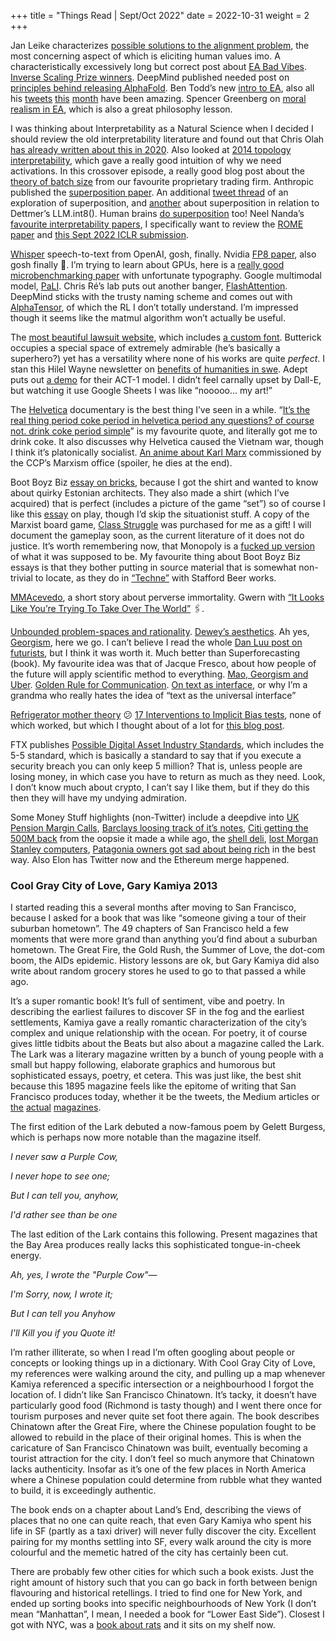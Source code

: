 +++
title = "Things Read | Sept/Oct 2022"
date = 2022-10-31
weight = 2
+++

Jan Leike characterizes [possible solutions to the alignment problem](https://aligned.substack.com/p/alignment-solution), the most concerning aspect of which is eliciting human values imo. A characteristically excessively long but correct post about [EA Bad Vibes](https://forum.effectivealtruism.org/posts/xomFCNXwNBeXtLq53/bad-omens-in-current-community-building). [Inverse Scaling Prize winners](https://irmckenzie.co.uk/round1). DeepMind published needed post on [principles behind releasing AlphaFold](https://www.deepmind.com/blog/how-our-principles-helped-define-alphafolds-release). Ben Todd’s new [intro to EA](https://www.effectivealtruism.org/articles/introduction-to-effective-altruism#what-values-unite-effective-altruism), also all his [tweets](https://twitter.com/ben_j_todd/status/1586338738841751552) [this](https://twitter.com/ben_j_todd/status/1585615622993596416) [month](https://twitter.com/ben_j_todd/status/1586347168344178688) have been amazing. Spencer Greenberg on [moral realism in EA](https://www.spencergreenberg.com/2022/08/tensions-between-moral-anti-realism-and-effective-altruism/), which is also a great philosophy lesson. 

I was thinking about Interpretability as a Natural Science when I decided I should review the old interpretability literature and found out that Chris Olah [has already written about this in 2020](https://distill.pub/2020/circuits/zoom-in/#claim-1). Also looked at [2014 topology interpretability](https://colah.github.io/posts/2014-03-NN-Manifolds-Topology/), which gave a really good intuition of why we need activations. In this crossover episode, a really good blog post about the [theory of batch size](https://blog.janestreet.com/does-batch-size-matter/) from our favourite proprietary trading firm. Anthropic published the [superposition paper](https://transformer-circuits.pub/2022/toy_model/index.html). An additional [tweet thread](https://twitter.com/sbeckerkahn/status/1572255478666649602) of an exploration of superposition, and [another](https://twitter.com/NeelNanda5/status/1570217241618305024) about superposition in relation to Dettmer’s LLM.int8(). Human brains [do superposition](https://www.matrig.net/publications/articles/fusi2016.pdf) too! Neel Nanda’s [favourite interpretability papers](https://www.neelnanda.io/mechanistic-interpretability/favourite-papers), I specifically want to review the [ROME paper](https://www.alignmentforum.org/posts/AcKRB8wDpdaN6v6ru/interpreting-gpt-the-logit-lens) and [this Sept 2022 ICLR submission](https://openreview.net/forum?id=NpsVSN6o4ul).

[Whisper](https://cdn.openai.com/papers/whisper.pdf) speech-to-text from OpenAI, gosh, finally. Nvidia [FP8 paper](https://arxiv.org/pdf/2209.05433.pdf), also gosh finally 🥺. I’m trying to learn about GPUs, here is a [really good microbenchmarking paper](https://arxiv.org/pdf/2206.02874.pdf) with unfortunate typography. Google multimodal model, [PaLI](https://arxiv.org/abs/2209.06794). Chris Ré’s lab puts out another banger, [FlashAttention](https://arxiv.org/abs/2205.14135). DeepMind sticks with the trusty naming scheme and comes out with [AlphaTensor](https://www.nature.com/articles/d41586-019-03083-5), of which the RL I don’t totally understand. I’m impressed though it seems like the matmul algorithm won’t actually be useful. 

The [most beautiful lawsuit website](https://githubcopilotinvestigation.com/), which includes [a custom font](https://twitter.com/kipperrii/status/1585040378709037057). Butterick occupies a special  space of extremely admirable (he’s basically a superhero?) yet has a versatility where none of his works are quite *perfect*. I stan this Hilel Wayne newsletter on [benefits of humanities in swe](https://buttondown.email/hillelwayne/archive/on-the-benefits-of-humanities-in-software/). Adept puts out [a demo](https://www.adept.ai/act) for their ACT-1 model. I didn’t feel carnally upset by Dall-E, but watching it use Google Sheets I was like “nooooo... my art!”

The [Helvetica](https://en.wikipedia.org/wiki/Helvetica_(film)) documentary is the best thing I’ve seen in a while. “[It’s the real thing period coke period in helvetica period any questions? of course not. drink coke period simple](https://twitter.com/kipperrii/status/1581705698265640961)” is my favourite quote, and literally got me to drink coke. It also discusses why Helvetica caused the Vietnam war, though I think it’s platonically socialist. [An anime about Karl Marx](https://en.m.wikipedia.org/wiki/The_Leader_(web_series)) commissioned by the CCP’s Marxism office (spoiler, he dies at the end).

Boot Boyz Biz [essay on bricks](https://boot-boyz.biz/collections/archive/products/brick-pencil), because I got the shirt and wanted to know about quirky Estonian architects. They also made a shirt (which I’ve acquired) that is perfect (includes a picture of the game “set”) so of course I like this [essay](https://boot-boyz.biz/products/games) on play, though I’d skip the situationist stuff. A copy of the Marxist board game, [Class Struggle](https://en.wikipedia.org/wiki/Class_Struggle_(board_game)) was purchased for me as a gift! I will document the gameplay soon, as the current literature of it does not do justice. It’s worth remembering now, that Monopoly is a [fucked up version](https://en.wikipedia.org/wiki/The_Landlord%27s_Game) of what it was supposed to be. My favourite thing about Boot Boyz Biz essays is that they bother putting in source material that is somewhat non-trivial to locate, as they do in [“Techne”](https://boot-boyz.biz/collections/archive/products/stafford-beer-techne) with Stafford Beer works.

[MMAcevedo](https://qntm.org/mmacevedo), a short story about perverse immortality. Gwern with [“It Looks Like You’re Trying To Take Over The World”](https://www.gwern.net/fiction/Clippy) 🖇️. 

[Unbounded problem-spaces and rationality](https://gravitylobby.club/decisions.html). [Dewey’s aesthetics](https://gravitylobby.club/dewey.html). Ah yes, [Georgism](https://gravitylobby.club/trashcan.html), here we go. I can’t believe I read the whole [Dan Luu post on futurists](https://danluu.com/futurist-predictions/), but I think it was worth it. Much better than Superforecasting (book). My favourite idea was that of Jacque Fresco, about how people of the future will apply scientific method to everything. [Mao, Georgism and Uber](https://twitter.com/ctbeiser/status/1557185814500708353/photo/1). [Golden Rule for Communication](https://chrislakin.substack.com/p/117519ef-c95e-45bb-86d9-080a4bd418c8). [On text as interface](https://twitter.com/tobyshooters/status/1569815892996853771), or why I’m a grandma who really hates the idea of “text as the universal interface” 

[Refrigerator mother theory](https://en.wikipedia.org/wiki/Refrigerator_mother_theory) 😕 [17 Interventions to Implicit Bias tests](https://psyarxiv.com/ktgwv), none of which worked, but which I thought about of a lot for [this blog post](https://kipp.ly/blog/ideas-about-discrimination/). 

FTX publishes [Possible Digital Asset Industry Standards](https://www.ftxpolicy.com/posts/possible-digital-asset-industry-standards), which includes the 5-5 standard, which is basically a standard to say that if you execute a security breach you can only keep 5 million? That is, unless people are losing money, in which case you have to return as much as they need. Look, I don’t know much about crypto, I can’t say I like them, but if they do this then they will have my undying admiration. 

Some Money Stuff highlights (non-Twitter) include a deepdive into [UK Pension Margin Calls](https://www.bloomberg.com/opinion/articles/2022-09-29/uk-pensions-got-margin-calls#xj4y7vzkg), [Barclays loosing track of it’s notes](https://www.bloomberg.com/opinion/articles/2022-10-04/barclays-lost-track-of-its-notes#xj4y7vzkg), [Citi getting the 500M back](https://www.bloomberg.com/opinion/articles/2022-09-12/citi-got-its-500-million-back#xj4y7vzkg) from the oopsie it made a while ago, the [shell deli](https://www.bloomberg.com/opinion/articles/2022-09-28/the-deli-was-allegedly-a-fraud#xj4y7vzkg), [lost Morgan Stanley computers](https://www.bloomberg.com/opinion/articles/2022-09-20/morgan-stanley-lost-some-hard-drives#xj4y7vzkg), [Patagonia owners got sad about being rich](https://www.bloomberg.com/opinion/articles/2022-09-15/patagonia-has-no-more-owners#xj4y7vzkg) in the best way. Also Elon has Twitter now and the Ethereum merge happened. 

### Cool Gray City of Love, Gary Kamiya 2013

I started reading this a several months after moving to San Francisco, because I asked for a book that was like “someone giving a tour of their suburban hometown”. The 49 chapters of San Francisco held a few moments that were more grand than anything you’d find about a suburban hometown. The Great Fire, the Gold Rush, the Summer of Love, the dot-com boom, the AIDs epidemic. History lessons are ok, but Gary Kamiya did also write about random grocery stores he used to go to that passed a while ago. 

It’s a super romantic book! It’s full of sentiment, vibe and poetry. In describing the earliest failures to discover SF in the fog and the earliest settlements, Kamiya gave a really romantic characterization of the city’s complex and unique relationship with the ocean. For poetry, it of course gives little tidbits about the Beats but also about a magazine called the Lark. The Lark was a literary magazine written by a bunch of young people with a small but happy following, elaborate graphics and humorous but sophisticated essays, poetry, et cetera. This was just like, the best shit because this 1895 magazine feels like the epitome of writing that San Francisco produces today, whether it be the tweets, the Medium articles or [the](https://www.kernelmag.io/) [actual](https://www.palladiummag.com/) [magazines](https://logicmag.io/). 

The first edition of the Lark debuted a now-famous poem by Gelett Burgess, which is perhaps now more notable than the magazine itself.

*I never saw a Purple Cow,*

*I never hope to see one;*

*But I can tell you, anyhow,*

*I'd rather see than be one*

The last edition of the Lark contains this following. Present magazines that the Bay Area produces really lacks this sophisticated tongue-in-cheek energy. 

*Ah, yes, I wrote the "Purple Cow"—*

*I'm Sorry, now, I wrote it;*

*But I can tell you Anyhow*

*I'll Kill you if you Quote it!*

I’m rather illiterate, so when I read I’m often googling about people or concepts or looking things up in a dictionary. With Cool Gray City of Love, my references were walking around the city, and pulling up a map whenever Kamiya referenced a specific intersection or a neighbourhood I forgot the location of. I didn’t like San Francisco Chinatown. It’s tacky, it doesn’t have particularly good food (Richmond is tasty though) and I went there once for tourism purposes and never quite set foot there again. The book describes Chinatown after the Great Fire, where the Chinese population fought to be allowed to rebuild in the place of their original homes. This is when the caricature of San Francisco Chinatown was built, eventually becoming a tourist attraction for the city. I don’t feel so much anymore that Chinatown lacks authenticity. Insofar as it’s one of the few places in North America where a Chinese population could determine from rubble what they wanted to build, it is exceedingly authentic. 

The book ends on a chapter about Land’s End, describing the views of places that no one can quite reach, that even Gary Kamiya who spent his life in SF (partly as a taxi driver) will never fully discover the city. Excellent pairing for my months settling into SF, every walk around the city is more colourful and the memetic hatred of the city has certainly been cut. 

There are probably few other cities for which such a book exists. Just the right amount of history such that you can go back in forth between benign flavouring and historical retellings. I tried to find one for New York, and ended up sorting books into specific neighbourhoods of New York (I don’t mean “Manhattan”, I mean, I needed a book for “Lower East Side”). Closest I got with NYC, was a [book about rats](https://www.goodreads.com/book/show/9824.Rats) and it sits on my shelf now.